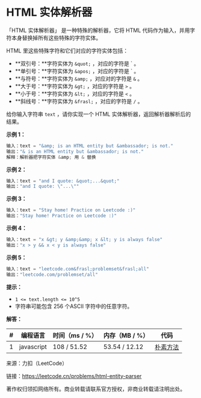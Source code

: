 # HTML 实体解析器

「HTML 实体解析器」 是一种特殊的解析器，它将 HTML 代码作为输入，并用字符本身替换掉所有这些特殊的字符实体。

HTML 里这些特殊字符和它们对应的字符实体包括：

- **双引号：**字符实体为 `&quot;` ，对应的字符是 ` 。
- **单引号：**字符实体为 `&apos;` ，对应的字符是 ` 。
- **与符号：**字符实体为 `&amp;` ，对应对的字符是 `&` 。
- **大于号：**字符实体为 `&gt;` ，对应的字符是 `>` 。
- **小于号：**字符实体为 `&lt;` ，对应的字符是 `<` 。
- **斜线号：**字符实体为 `&frasl;` ，对应的字符是 `/` 。

给你输入字符串 `text` ，请你实现一个 HTML 实体解析器，返回解析器解析后的结果。

**示例 1：**

``` javascript
输入：text = "&amp; is an HTML entity but &ambassador; is not."
输出："& is an HTML entity but &ambassador; is not."
解释：解析器把字符实体 &amp; 用 & 替换
```

**示例 2：**

``` javascript
输入：text = "and I quote: &quot;...&quot;"
输出："and I quote: \"...\""
```

**示例 3：**

``` javascript
输入：text = "Stay home! Practice on Leetcode :)"
输出："Stay home! Practice on Leetcode :)"
```

**示例 4：**

``` javascript
输入：text = "x &gt; y &amp;&amp; x &lt; y is always false"
输出："x > y && x < y is always false"
```

**示例 5：**

``` javascript
输入：text = "leetcode.com&frasl;problemset&frasl;all"
输出："leetcode.com/problemset/all"
```

**提示：**

- `1 <= text.length <= 10^5`
- 字符串可能包含 256 个ASCII 字符中的任意字符。

**解答：**

**#**|**编程语言**|**时间（ms / %）**|**内存（MB / %）**|**代码**
--|--|--|--|--
1|javascript|108 / 51.52|53.54 / 12.12|[朴素方法](./javascript/ac_v1.js)

来源：力扣（LeetCode）

链接：https://leetcode.cn/problems/html-entity-parser

著作权归领扣网络所有。商业转载请联系官方授权，非商业转载请注明出处。
